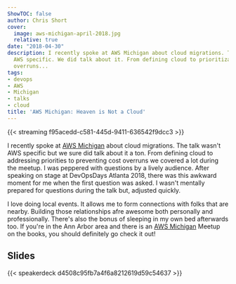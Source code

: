 ```yaml
---
ShowTOC: false
author: Chris Short
cover:
  image: aws-michigan-april-2018.jpg
  relative: true
date: "2018-04-30"
description: I recently spoke at AWS Michigan about cloud migrations. The talk wasn't
  AWS specific. We did talk about it. From defining cloud to prioritization to cost
  overruns...
tags:
- devops
- AWS
- Michigan
- talks
- cloud
title: 'AWS Michigan: Heaven is Not a Cloud'
---
```


{{< streaming f95acedd-c581-445d-9411-636542f9dcc3 >}}


I recently spoke at [AWS Michigan](https://www.meetup.com/AWS-Michigan/events/248874167/) about cloud migrations. The talk wasn't AWS specific but we sure did talk about it a ton. From defining cloud to addressing priorities to preventing cost overruns we covered a lot during the meetup. I was peppered with questions by a lively audience. After speaking on stage at DevOpsDays Atlanta 2018, there was this awkward moment for me when the first question was asked. I wasn't mentally prepared for questions during the talk but, adjusted quickly.

I love doing local events. It allows me to form connections with folks that are nearby. Building those relationships afre awesome both personally and professionally. There's also the bonus of sleeping in my own bed afterwards too. If you're in the Ann Arbor area and there is an [AWS Michigan](https://www.meetup.com/AWS-Michigan/) Meetup on the books, you should definitely go check it out!

## Slides

{{< speakerdeck d4508c95fb7a4f6a8212619d59c54637 >}}
